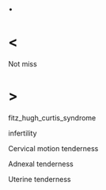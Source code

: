 # .

# <

Not miss

# >

fitz_hugh_curtis_syndrome

infertility

Cervical motion tenderness

Adnexal tenderness

Uterine tenderness
